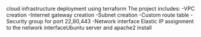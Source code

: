 cloud infrastructure deployment using terraform 
The project includes:
-VPC creation
-Internet gateway creation
-Subnet creation
-Custom route table
-Security group for port 22,80,443
-Network interface 
Elastic IP assignment to the network interfaceUbuntu server and apache2 install
